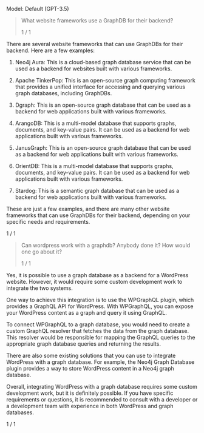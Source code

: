 Model: Default (GPT-3.5)

> What website frameworks use a GraphDB for their backend?
> 
> 1 / 1

There are several website frameworks that can use GraphDBs for their backend. Here are a few examples:

1.  Neo4j Aura: This is a cloud-based graph database service that can be used as a backend for websites built with various frameworks.
    
2.  Apache TinkerPop: This is an open-source graph computing framework that provides a unified interface for accessing and querying various graph databases, including GraphDBs.
    
3.  Dgraph: This is an open-source graph database that can be used as a backend for web applications built with various frameworks.
    
4.  ArangoDB: This is a multi-model database that supports graphs, documents, and key-value pairs. It can be used as a backend for web applications built with various frameworks.
    
5.  JanusGraph: This is an open-source graph database that can be used as a backend for web applications built with various frameworks.
    
6.  OrientDB: This is a multi-model database that supports graphs, documents, and key-value pairs. It can be used as a backend for web applications built with various frameworks.
    
7.  Stardog: This is a semantic graph database that can be used as a backend for web applications built with various frameworks.
    

These are just a few examples, and there are many other website frameworks that can use GraphDBs for their backend, depending on your specific needs and requirements.

1 / 1

> Can wordpress work with a graphdb? Anybody done it? How would one go about it?
> 
> 1 / 1

Yes, it is possible to use a graph database as a backend for a WordPress website. However, it would require some custom development work to integrate the two systems.

One way to achieve this integration is to use the WPGraphQL plugin, which provides a GraphQL API for WordPress. With WPGraphQL, you can expose your WordPress content as a graph and query it using GraphQL.

To connect WPGraphQL to a graph database, you would need to create a custom GraphQL resolver that fetches the data from the graph database. This resolver would be responsible for mapping the GraphQL queries to the appropriate graph database queries and returning the results.

There are also some existing solutions that you can use to integrate WordPress with a graph database. For example, the Neo4j Graph Database plugin provides a way to store WordPress content in a Neo4j graph database.

Overall, integrating WordPress with a graph database requires some custom development work, but it is definitely possible. If you have specific requirements or questions, it is recommended to consult with a developer or a development team with experience in both WordPress and graph databases.

1 / 1